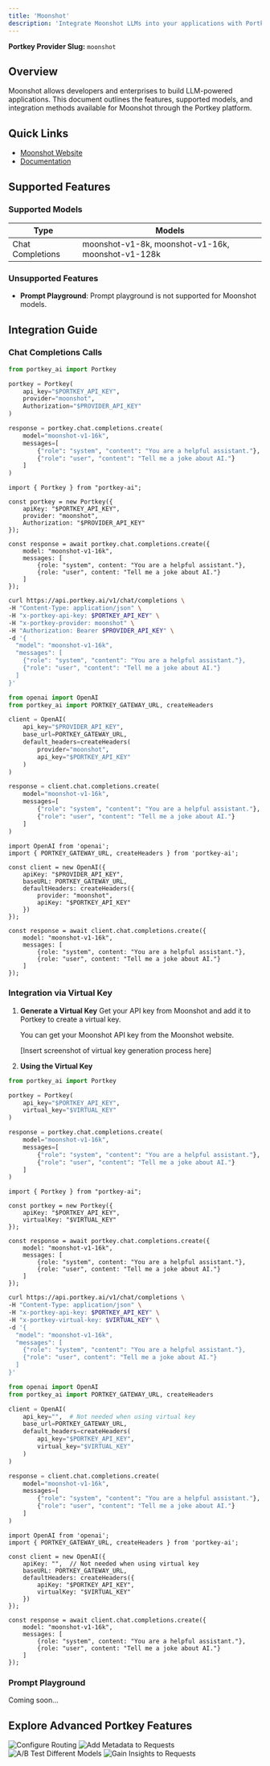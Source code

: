 ```yaml
---
title: 'Moonshot'
description: 'Integrate Moonshot LLMs into your applications with Portkey'
---
```


**Portkey Provider Slug:** `moonshot`

## Overview

Moonshot allows developers and enterprises to build LLM-powered applications. This document outlines the features, supported models, and integration methods available for Moonshot through the Portkey platform.

## Quick Links

- [Moonshot Website](https://www.moonshot.cn/)
- [Documentation](https://platform.moonshot.cn/docs/intro#%E6%96%87%E6%9C%AC%E7%94%9F%E6%88%90%E6%A8%A1%E5%9E%8B)

## Supported Features

### Supported Models

| Type | Models |
|------|--------|
| Chat Completions | moonshot-v1-8k, moonshot-v1-16k, moonshot-v1-128k |

### Unsupported Features

- **Prompt Playground**: Prompt playground is not supported for Moonshot models.

## Integration Guide

### Chat Completions Calls

<CodeGroup>

```Python python
from portkey_ai import Portkey

portkey = Portkey(
    api_key="$PORTKEY_API_KEY",
    provider="moonshot",
    Authorization="$PROVIDER_API_KEY"
)

response = portkey.chat.completions.create(
    model="moonshot-v1-16k",
    messages=[
        {"role": "system", "content": "You are a helpful assistant."},
        {"role": "user", "content": "Tell me a joke about AI."}
    ]
)
```

```Node node
import { Portkey } from "portkey-ai";

const portkey = new Portkey({
    apiKey: "$PORTKEY_API_KEY",
    provider: "moonshot",
    Authorization: "$PROVIDER_API_KEY"
});

const response = await portkey.chat.completions.create({
    model: "moonshot-v1-16k",
    messages: [
        {role: "system", content: "You are a helpful assistant."},
        {role: "user", content: "Tell me a joke about AI."}
    ]
});
```

```bash cURL
curl https://api.portkey.ai/v1/chat/completions \
-H "Content-Type: application/json" \
-H "x-portkey-api-key: $PORTKEY_API_KEY" \
-H "x-portkey-provider: moonshot" \
-H "Authorization: Bearer $PROVIDER_API_KEY" \
-d '{
  "model": "moonshot-v1-16k",
  "messages": [
    {"role": "system", "content": "You are a helpful assistant."},
    {"role": "user", "content": "Tell me a joke about AI."}
  ]
}'
```

```Python OpenAI Python SDK
from openai import OpenAI
from portkey_ai import PORTKEY_GATEWAY_URL, createHeaders

client = OpenAI(
    api_key="$PROVIDER_API_KEY",
    base_url=PORTKEY_GATEWAY_URL,
    default_headers=createHeaders(
        provider="moonshot",
        api_key="$PORTKEY_API_KEY"
    )
)

response = client.chat.completions.create(
    model="moonshot-v1-16k",
    messages=[
        {"role": "system", "content": "You are a helpful assistant."},
        {"role": "user", "content": "Tell me a joke about AI."}
    ]
)
```

```Node OpenAI Node SDK
import OpenAI from 'openai';
import { PORTKEY_GATEWAY_URL, createHeaders } from 'portkey-ai';

const client = new OpenAI({
    apiKey: "$PROVIDER_API_KEY",
    baseURL: PORTKEY_GATEWAY_URL,
    defaultHeaders: createHeaders({
        provider: "moonshot",
        apiKey: "$PORTKEY_API_KEY"
    })
});

const response = await client.chat.completions.create({
    model: "moonshot-v1-16k",
    messages: [
        {role: "system", content: "You are a helpful assistant."},
        {role: "user", content: "Tell me a joke about AI."}
    ]
});
```

</CodeGroup>

### Integration via Virtual Key

1. **Generate a Virtual Key**
   Get your API key from Moonshot and add it to Portkey to create a virtual key.

   You can get your Moonshot API key from the Moonshot website.

   [Insert screenshot of virtual key generation process here]

2. **Using the Virtual Key**

<CodeGroup>

```Python python
from portkey_ai import Portkey

portkey = Portkey(
    api_key="$PORTKEY_API_KEY",
    virtual_key="$VIRTUAL_KEY"
)

response = portkey.chat.completions.create(
    model="moonshot-v1-16k",
    messages=[
        {"role": "system", "content": "You are a helpful assistant."},
        {"role": "user", "content": "Tell me a joke about AI."}
    ]
)
```

```Node node
import { Portkey } from "portkey-ai";

const portkey = new Portkey({
    apiKey: "$PORTKEY_API_KEY",
    virtualKey: "$VIRTUAL_KEY"
});

const response = await portkey.chat.completions.create({
    model: "moonshot-v1-16k",
    messages: [
        {role: "system", content: "You are a helpful assistant."},
        {role: "user", content: "Tell me a joke about AI."}
    ]
});
```

```bash cURL
curl https://api.portkey.ai/v1/chat/completions \
-H "Content-Type: application/json" \
-H "x-portkey-api-key: $PORTKEY_API_KEY" \
-H "x-portkey-virtual-key: $VIRTUAL_KEY" \
-d '{
  "model": "moonshot-v1-16k",
  "messages": [
    {"role": "system", "content": "You are a helpful assistant."},
    {"role": "user", content": "Tell me a joke about AI."}
  ]
}'
```

```Python OpenAI Python SDK
from openai import OpenAI
from portkey_ai import PORTKEY_GATEWAY_URL, createHeaders

client = OpenAI(
    api_key="",  # Not needed when using virtual key
    base_url=PORTKEY_GATEWAY_URL,
    default_headers=createHeaders(
        api_key="$PORTKEY_API_KEY",
        virtual_key="$VIRTUAL_KEY"
    )
)

response = client.chat.completions.create(
    model="moonshot-v1-16k",
    messages=[
        {"role": "system", "content": "You are a helpful assistant."},
        {"role": "user", "content": "Tell me a joke about AI."}
    ]
)
```

```Node OpenAI Node SDK
import OpenAI from 'openai';
import { PORTKEY_GATEWAY_URL, createHeaders } from 'portkey-ai';

const client = new OpenAI({
    apiKey: "",  // Not needed when using virtual key
    baseURL: PORTKEY_GATEWAY_URL,
    defaultHeaders: createHeaders({
        apiKey: "$PORTKEY_API_KEY",
        virtualKey: "$VIRTUAL_KEY"
    })
});

const response = await client.chat.completions.create({
    model: "moonshot-v1-16k",
    messages: [
        {role: "system", content: "You are a helpful assistant."},
        {role: "user", content: "Tell me a joke about AI."}
    ]
});
```

</CodeGroup>

### Prompt Playground

Coming soon...

## Explore Advanced Portkey Features

<CardGroup cols={2}>
  <Card title="Configure Routing" href="/docs/product/ai-gateway/routing">
    <img src="/api/placeholder/400/320" alt="Configure Routing" />
  </Card>
  <Card title="Add Metadata to Requests" href="/docs/product/observability/metadata">
    <img src="/api/placeholder/400/320" alt="Add Metadata to Requests" />
  </Card>
  <Card title="A/B Test Different Models" href="/docs/product/ai-gateway/load-balance">
    <img src="/api/placeholder/400/320" alt="A/B Test Different Models" />
  </Card>
  <Card title="Gain Insights to Requests" href="/docs/product/observability/traces">
    <img src="/api/placeholder/400/320" alt="Gain Insights to Requests" />
  </Card>
</CardGroup>